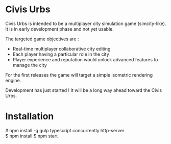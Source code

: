 # Civis Urbs

Civis Urbs is intended to be a multiplayer city simulation game (simcity-like).  
It is in early development phase and not yet usable.  

The targeted game objectives are :
  - Real-time multiplayer collaborative city editing
  - Each player having a particular role in the city
  - Player experience and reputation would unlock advanced features to manage the city

For the first releases the game will target a simple isometric rendering engine.

Development has just started ! It will be a long way ahead toward the Civis Urbs.

# Installation

\# npm install -g gulp typescript concurrently http-server  
\$ npm install
\$ npm start
